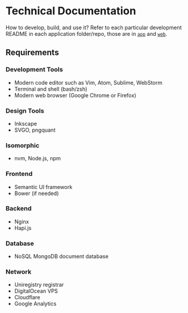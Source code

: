 Technical Documentation
=======================

How to develop, build, and use it? Refer to each particular development README in each application folder/repo, those are in [`app`](https://github.com/gunadarma-academy/asde-michi-app) and [`web`](https://github.com/gunadarma-academy/asde-michi-web).

Requirements
------------

### Development Tools

+ Modern code editor such as Vim, Atom, Sublime, WebStorm
+ Terminal and shell (bash/zsh)
+ Modern web browser (Google Chrome or Firefox)

### Design Tools

+ Inkscape
+ SVGO, pngquant

### Isomorphic

+ nvm, Node.js, npm

### Frontend

+ Semantic UI framework
+ Bower (if needed)

### Backend

+ Nginx
+ Hapi.js

### Database

+ NoSQL MongoDB document database

### Network

+ Uniregistry registrar
+ DigitalOcean VPS
+ Cloudflare
+ Google Analytics
